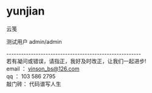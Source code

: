 # yunjian
云笺

测试用户  admin/admin

------------------------------------------------------- <br />
若有凝问或错误，请指正，我好及时改正，让我们一起进步! <br />
email ： vinson_bs@126.com <br />
qq ： 103 586 2795 <br />
敲门砖： 代码谱写人生 <br />



